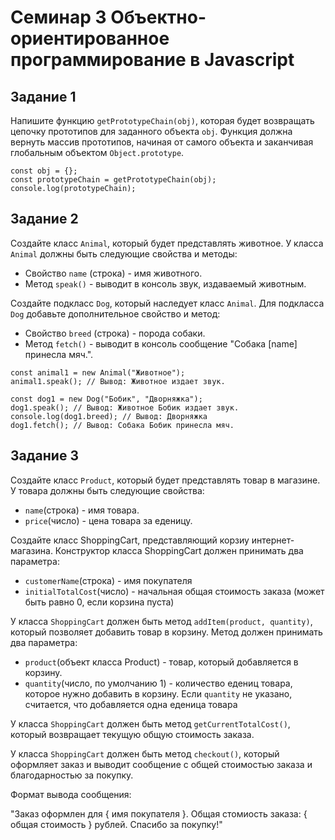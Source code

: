 # Семинар 3 Объектно-ориентированное программирование в Javascript

## Задание 1

Напишите функцию `getPrototypeChain(obj)`, которая будет возвращать цепочку прототипов для заданного объекта `obj`. Функция должна вернуть массив прототипов, начиная от самого объекта и заканчивая глобальным объектом `Object.prototype`.
```
const obj = {};
const prototypeChain = getPrototypeChain(obj);
console.log(prototypeChain);
```


## Задание 2

Создайте класс `Animal`, который будет представлять животное. У класса `Animal` должны быть следующие свойства и методы:

- Свойство `name` (строка) - имя животного.
- Метод `speak()` - выводит в консоль звук, издаваемый животным.

Создайте подкласс `Dog`, который наследует класс `Animal`. Для подкласса `Dog` добавьте дополнительное свойство и метод:

- Свойство `breed` (строка) - порода собаки.
- Метод `fetch()` - выводит в консоль сообщение "Собака [name] принесла мяч.".
```
const animal1 = new Animal("Животное");
animal1.speak(); // Вывод: Животное издает звук.

const dog1 = new Dog("Бобик", "Дворняжка");
dog1.speak(); // Вывод: Животное Бобик издает звук.
console.log(dog1.breed); // Вывод: Дворняжка
dog1.fetch(); // Вывод: Собака Бобик принесла мяч.
```


## Задание 3

Создайте класс `Product`, который будет представлять товар в магазине. У товара должны быть следующие свойства:
- `name`(строка) - имя товара.
- `price`(число) - цена товара за еденицу.

Создайте класс ShoppingCart, представляющий корзиу интернет-магазина. Конструктор класса ShoppingCart должен принимать два параметра:
- `customerName`(строка) - имя покупателя
- `initialTotalCost`(число) - начальная общая стоимость заказа (может быть равно 0, если корзина пуста)

У класса `ShoppingCart` должен быть метод `addItem(product, quantity)`, который позволяет добавить товар в корзину. Метод должен принимать два параметра:
- `product`(объект класса Product) - товар, который добавляется в корзину.
- `quantity`(число, по умолчанию 1) - количество едениц товара, которое нужно добавить в корзину. Если `quantity` не указано, считается, что добавляется одна еденица товара

У класса `ShoppingCart` должен быть метод `getCurrentTotalCost()`, который возвращает текущую общую стоимость заказа.

У класса `ShoppingCart` должен быть метод `checkout()`, который оформляет заказ и выводит сообщение с общей стоимостью заказа и благодарностью за покупку. 

Формат вывода сообщения:

"Заказ оформлен для { имя покупателя }. Общая стомиость заказа: { общая стоимость } рублей. Спасибо за покупку!"
